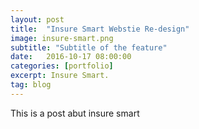 ```yaml
---
layout: post
title:  "Insure Smart Webstie Re-design"
image: insure-smart.png
subtitle: "Subtitle of the feature"
date:   2016-10-17 08:00:00
categories: [portfolio]
excerpt: Insure Smart. 
tag: blog
---
```


This is a post abut insure smart
